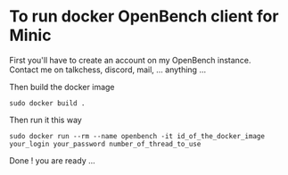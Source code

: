 # To run docker OpenBench client for Minic

First you'll have to create an account on my OpenBench instance.  
Contact me on talkchess, discord, mail, ... anything ...

Then build the docker image

```
sudo docker build .
```

Then run it this way

```
sudo docker run --rm --name openbench -it id_of_the_docker_image your_login your_password number_of_thread_to_use
```

Done ! you are ready ...
